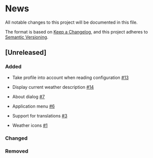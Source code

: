 # News

All notable changes to this project will be documented in this file.

The format is based on [Keep a
Changelog](https://keepachangelog.com/en/1.0.0/), and this project
adheres to [Semantic Versioning](https://semver.org/spec/v2.0.0.html).

## [Unreleased]

### Added

- Take profile into account when reading configuration
  [#13](https://github.com/orontee/argos/issues/13)

- Display current weather description
  [#14](https://github.com/orontee/argos/issues/14)

- About dialog [#7](https://github.com/orontee/argos/issues/7)

- Application menu [#6](https://github.com/orontee/argos/issues/6)

- Support for translations
  [#3](https://github.com/orontee/argos/issues/3)
  
- Weather icons [#1](https://github.com/orontee/argos/issues/1)

### Changed

### Removed

